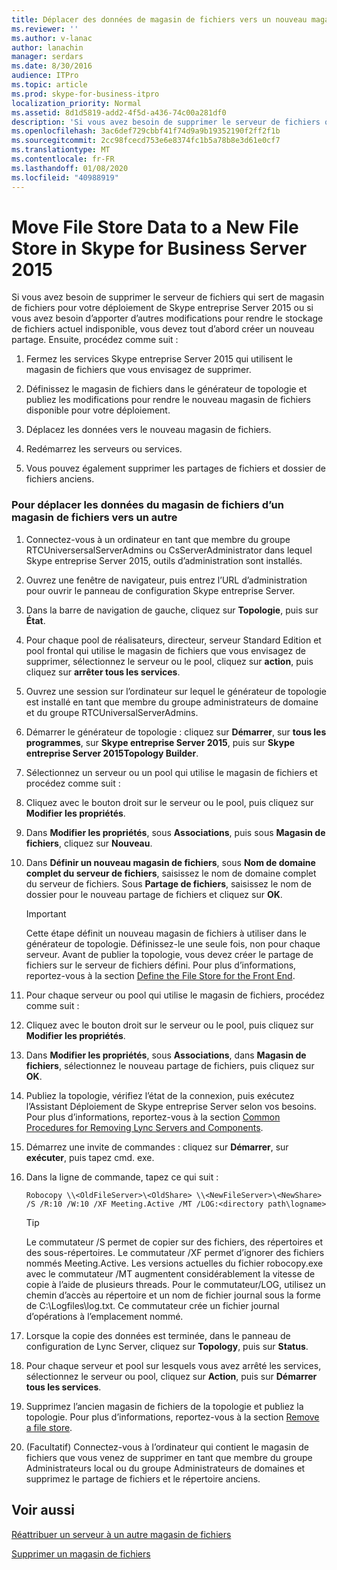 ```yaml
---
title: Déplacer des données de magasin de fichiers vers un nouveau magasin de fichiers dans Skype Entreprise Server 2015
ms.reviewer: ''
ms.author: v-lanac
author: lanachin
manager: serdars
ms.date: 8/30/2016
audience: ITPro
ms.topic: article
ms.prod: skype-for-business-itpro
localization_priority: Normal
ms.assetid: 8d1d5819-add2-4f5d-a436-74c00a281df0
description: 'Si vous avez besoin de supprimer le serveur de fichiers qui sert de magasin de fichiers pour votre déploiement de Skype entreprise Server 2015 ou si vous avez besoin d’apporter d’autres modifications pour rendre le stockage de fichiers actuel indisponible, vous devez tout d’abord créer un nouveau partage. Ensuite, procédez comme suit :'
ms.openlocfilehash: 3ac6def729cbbf41f74d9a9b19352190f2ff2f1b
ms.sourcegitcommit: 2cc98fcecd753e6e8374fc1b5a78b8e3d61e0cf7
ms.translationtype: MT
ms.contentlocale: fr-FR
ms.lasthandoff: 01/08/2020
ms.locfileid: "40988919"
---
```

# <a name="move-file-store-data-to-a-new-file-store-in-skype-for-business-server-2015"></a>Move File Store Data to a New File Store in Skype for Business Server 2015

Si vous avez besoin de supprimer le serveur de fichiers qui sert de magasin de fichiers pour votre déploiement de Skype entreprise Server 2015 ou si vous avez besoin d’apporter d’autres modifications pour rendre le stockage de fichiers actuel indisponible, vous devez tout d’abord créer un nouveau partage. Ensuite, procédez comme suit :

1. Fermez les services Skype entreprise Server 2015 qui utilisent le magasin de fichiers que vous envisagez de supprimer.

2. Définissez le magasin de fichiers dans le générateur de topologie et publiez les modifications pour rendre le nouveau magasin de fichiers disponible pour votre déploiement.

3. Déplacez les données vers le nouveau magasin de fichiers.

4. Redémarrez les serveurs ou services.

5. Vous pouvez également supprimer les partages de fichiers et dossier de fichiers anciens.

### <a name="to-move-file-store-data-from-one-file-store-to-a-new-file-store"></a>Pour déplacer les données du magasin de fichiers d’un magasin de fichiers vers un autre

1. Connectez-vous à un ordinateur en tant que membre du groupe RTCUniversersalServerAdmins ou CsServerAdministrator dans lequel Skype entreprise Server 2015, outils d’administration sont installés.

2. Ouvrez une fenêtre de navigateur, puis entrez l’URL d’administration pour ouvrir le panneau de configuration Skype entreprise Server.

3. Dans la barre de navigation de gauche, cliquez sur **Topologie**, puis sur **État**. 

4. Pour chaque pool de réalisateurs, directeur, serveur Standard Edition et pool frontal qui utilise le magasin de fichiers que vous envisagez de supprimer, sélectionnez le serveur ou le pool, cliquez sur **action**, puis cliquez sur **arrêter tous les services**.

5. Ouvrez une session sur l’ordinateur sur lequel le générateur de topologie est installé en tant que membre du groupe administrateurs de domaine et du groupe RTCUniversalServerAdmins.

6. Démarrer le générateur de topologie : cliquez sur **Démarrer**, sur **tous les programmes**, sur **Skype entreprise Server 2015**, puis sur **Skype entreprise Server 2015Topology Builder**.

7. Sélectionnez un serveur ou un pool qui utilise le magasin de fichiers et procédez comme suit :

8. Cliquez avec le bouton droit sur le serveur ou le pool, puis cliquez sur **Modifier les propriétés**. 

9. Dans **Modifier les propriétés**, sous **Associations**, puis sous **Magasin de fichiers**, cliquez sur **Nouveau**.

10. Dans **Définir un nouveau magasin de fichiers**, sous **Nom de domaine complet du serveur de fichiers**, saisissez le nom de domaine complet du serveur de fichiers. Sous **Partage de fichiers**, saisissez le nom de dossier pour le nouveau partage de fichiers et cliquez sur **OK**.

     > [!IMPORTANT]
     > Cette étape définit un nouveau magasin de fichiers à utiliser dans le générateur de topologie. Définissez-le une seule fois, non pour chaque serveur. Avant de publier la topologie, vous devez créer le partage de fichiers sur le serveur de fichiers défini. Pour plus d’informations, reportez-vous à la section [Define the File Store for the Front End](https://technet.microsoft.com/library/90994400-c4e5-4509-af41-121ac716fbca.aspx).

11. Pour chaque serveur ou pool qui utilise le magasin de fichiers, procédez comme suit :

12. Cliquez avec le bouton droit sur le serveur ou le pool, puis cliquez sur **Modifier les propriétés**.

13. Dans **Modifier les propriétés**, sous **Associations**, dans **Magasin de fichiers**, sélectionnez le nouveau partage de fichiers, puis cliquez sur **OK**.

14. Publiez la topologie, vérifiez l’état de la connexion, puis exécutez l’Assistant Déploiement de Skype entreprise Server selon vos besoins. Pour plus d’informations, reportez-vous à la section [Common Procedures for Removing Lync Servers and Components](https://technet.microsoft.com/library/5438ce1e-57fa-4031-8bdb-3af6581d901b.aspx).

15. Démarrez une invite de commandes : cliquez sur **Démarrer**, sur **exécuter**, puis tapez cmd. exe.

16. Dans la ligne de commande, tapez ce qui suit :

    ```console
    Robocopy \\<OldFileServer>\<OldShare> \\<NewFileServer>\<NewShare> /S /R:10 /W:10 /XF Meeting.Active /MT /LOG:<directory path\logname>
    ```

    > [!TIP]
    > Le commutateur /S permet de copier sur des fichiers, des répertoires et des sous-répertoires. Le commutateur /XF permet d’ignorer des fichiers nommés Meeting.Active. Les versions actuelles du fichier robocopy.exe avec le commutateur /MT augmentent considérablement la vitesse de copie à l’aide de plusieurs threads. Pour le commutateur/LOG, utilisez un chemin d’accès au répertoire et un nom de fichier journal sous la forme de C:\Logfiles\log.txt. Ce commutateur crée un fichier journal d’opérations à l’emplacement nommé.

17. Lorsque la copie des données est terminée, dans le panneau de configuration de Lync Server, cliquez sur **Topology**, puis sur **Status**.

18. Pour chaque serveur et pool sur lesquels vous avez arrêté les services, sélectionnez le serveur ou pool, cliquez sur **Action**, puis sur **Démarrer tous les services**.         

19. Supprimez l’ancien magasin de fichiers de la topologie et publiez la topologie. Pour plus d’informations, reportez-vous à la section [Remove a file store](https://technet.microsoft.com/library/1ba7eb15-5c87-4357-b4d8-f59409ac7f71.aspx).

20. (Facultatif) Connectez-vous à l’ordinateur qui contient le magasin de fichiers que vous venez de supprimer en tant que membre du groupe Administrateurs local ou du groupe Administrateurs de domaines et supprimez le partage de fichiers et le répertoire anciens.

## <a name="see-also"></a>Voir aussi

[Réattribuer un serveur à un autre magasin de fichiers](https://technet.microsoft.com/library/18509cce-a4d2-4537-a822-f99de6d7598e.aspx)

[Supprimer un magasin de fichiers](https://technet.microsoft.com/library/1ba7eb15-5c87-4357-b4d8-f59409ac7f71.aspx)
